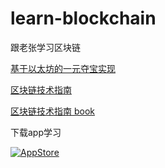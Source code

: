 # learn-blockchain
跟老张学习区块链

[基于以太坊的一元夺宝实现](https://github.com/yushuohuanxiu/OneChance)

[区块链技术指南](https://github.com/yeasy/blockchain_guide)

[区块链技术指南 book](https://www.gitbook.com/book/yeasy/blockchain_guide)

下载app学习

[![AppStore](http://p00001.oss-cn-hongkong.aliyuncs.com/badge-download-on-the-app-store-cn.svg)](https://itunes.apple.com/cn/app/id1348577356)

